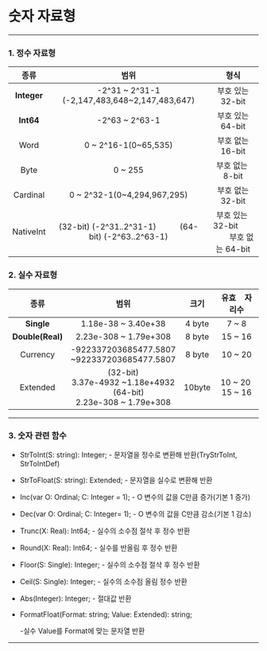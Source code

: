 # 숫자 자료형

****

### 1. 정수 자료형

| 종류          | 범위                                                          | 형식                                        |
|:-----------:|:-----------------------------------------------------------:|:-----------------------------------------:|
| **Integer** | -2^31 ~ 2^31-1<br/>(-2,147,483,648~2,147,483,647)           | 부호 있는 32-bit                              |
| **Int64**   | -2^63 ~ 2^63-1                                              | 부호 있는 64-bit                              |
| Word        | 0 ~ 2^16-1(0~65,535)                                        | 부호 없는16-bit                               |
| Byte        | 0 ~ 255                                                     | 부호 없는  8-bit                              |
| Cardinal    | 0 ~ 2^32-1(0~4,294,967,295)                                 | 부호 없는 32-bit                              |
| NativeInt   | (32-bit) (-2^31..2^31-1)           (64-bit) (-2^63..2^63-1) | 부호 있는  32-bit                부호 없는 64-bit |



### 2. 실수 자료형

| 종류               | 범위                                                                                | 크기     | 유효    자리수        |
|:----------------:|:---------------------------------------------------------------------------------:|:------:|:----------------:|
| **Single**       | 1.18e-38 ~ 3.40e+38                                                               | 4 byte | 7 ~ 8            |
| **Double(Real)** | 2.23e-308 ~ 1.79e+308                                                             | 8 byte | 15 ~ 16          |
| Currency         | -922337203685477.5807<br/>~922337203685477.5807                                   | 8 byte | 10 ~ 20          |
| Extended         | (32-bit) <br/>3.37e-4932 ~1.18e+4932<br/>     (64-bit) <br/>2.23e-308 ~ 1.79e+308 | 10byte | 10 ~ 20  15 ~ 16 |

******

### 3. 숫자 관련 함수

- StrToInt(S: string): Integer; - 문자열을 정수로 변환해 반환(TryStrToInt, StrToIntDef)
- StrToFloat(S: string): Extended; - 문자열을 실수로 변환해 반환
- Inc(var O: Ordinal; C: Integer = 1); - O 변수의 값을 C만큼 증가(기본 1 증가)
- Dec(var O: Ordinal; C: Integer= 1); - O 변수의 값을 C만큼 감소(기본 1 감소)
- Trunc(X: Real): Int64; - 실수의 소수점 절삭 후 정수 반환
- Round(X: Real): Int64; - 실수를 반올림 후 정수 반환
- Floor(S: Single): Integer; - 실수의 소수점 절삭 후 정수 반환
- Ceil(S: Single): Integer; - 실수의 소수점 올림 정수 반환
- Abs(Integer): Integer; - 절대값 반환
- FormatFloat(Format: string; Value: Extended): string; 
  
  -실수 Value를 Format에 맞는 문자열 반환

****


